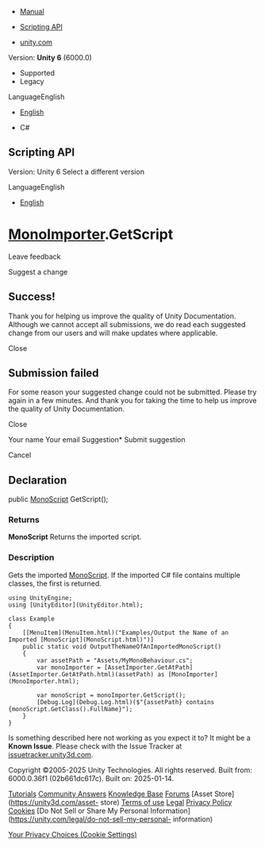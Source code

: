 [ ]()

  * [Manual](../Manual/index.html)
  * [Scripting API](../ScriptReference/index.html)

  * [unity.com](https://unity.com/)

Version: **Unity 6** (6000.0)

  * Supported
  * Legacy

LanguageEnglish

  * [English]()

  * C#

[ ](https://docs.unity3d.com)

## Scripting API

Version: Unity 6 Select a different version

LanguageEnglish

  * [English]()

#  [MonoImporter](MonoImporter.html).GetScript

Leave feedback

Suggest a change

## Success!

Thank you for helping us improve the quality of Unity Documentation. Although
we cannot accept all submissions, we do read each suggested change from our
users and will make updates where applicable.

Close

## Submission failed

For some reason your suggested change could not be submitted. Please <a>try
again</a> in a few minutes. And thank you for taking the time to help us
improve the quality of Unity Documentation.

Close

Your name Your email Suggestion* Submit suggestion

Cancel

[ ]()

## Declaration

public [MonoScript](MonoScript.html) GetScript();

### Returns

**MonoScript** Returns the imported script.

### Description

Gets the imported [MonoScript](MonoScript.html). If the imported C# file
contains multiple classes, the first is returned.

    
    
    using UnityEngine;
    using [UnityEditor](UnityEditor.html);  
      
    class Example
    {
        [[MenuItem](MenuItem.html)("Examples/Output the Name of an Imported [MonoScript](MonoScript.html)")]
        public static void OutputTheNameOfAnImportedMonoScript()
        {
            var assetPath = "Assets/MyMonoBehaviour.cs";
            var monoImporter = [AssetImporter.GetAtPath](AssetImporter.GetAtPath.html)(assetPath) as [MonoImporter](MonoImporter.html);  
      
            var monoScript = monoImporter.GetScript();
            [Debug.Log](Debug.Log.html)($"{assetPath} contains {monoScript.GetClass().FullName}");
        }
    }
    

Is something described here not working as you expect it to? It might be a
**Known Issue**. Please check with the Issue Tracker at
[issuetracker.unity3d.com](https://issuetracker.unity3d.com).

Copyright ©2005-2025 Unity Technologies. All rights reserved. Built from:
6000.0.36f1 (02b661dc617c). Built on: 2025-01-14.

[Tutorials](https://unity3d.com/learn) [Community
Answers](https://answers.unity3d.com) [Knowledge
Base](https://support.unity3d.com/hc/en-us)
[Forums](https://forum.unity3d.com) [Asset Store](https://unity3d.com/asset-
store) [Terms of use](https://docs.unity3d.com/Manual/TermsOfUse.html)
[Legal](https://unity.com/legal) [Privacy
Policy](https://unity.com/legal/privacy-policy)
[Cookies](https://unity.com/legal/cookie-policy) [Do Not Sell or Share My
Personal Information](https://unity.com/legal/do-not-sell-my-personal-
information)

[Your Privacy Choices (Cookie Settings)](javascript:void\(0\);)

